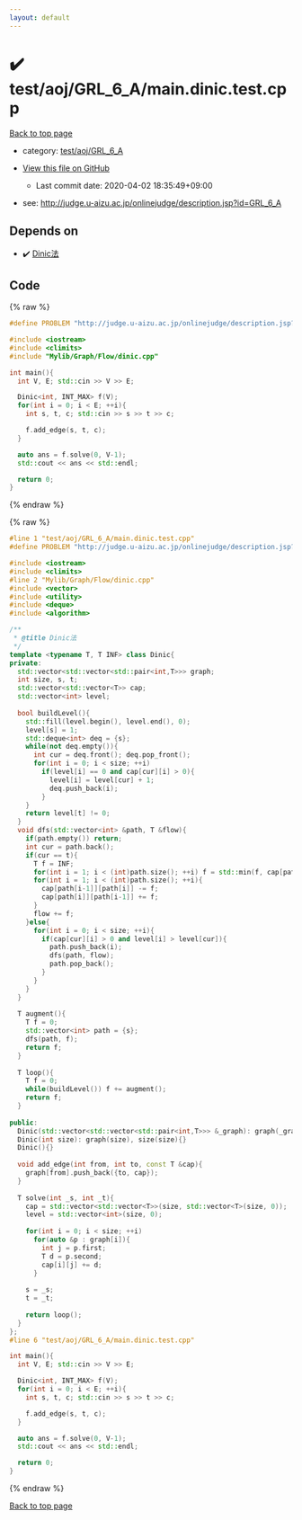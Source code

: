 ```yaml
---
layout: default
---
```


<!-- mathjax config similar to math.stackexchange -->
<script type="text/javascript" async
  src="https://cdnjs.cloudflare.com/ajax/libs/mathjax/2.7.5/MathJax.js?config=TeX-MML-AM_CHTML">
</script>
<script type="text/x-mathjax-config">
  MathJax.Hub.Config({
    TeX: { equationNumbers: { autoNumber: "AMS" }},
    tex2jax: {
      inlineMath: [ ['$','$'] ],
      processEscapes: true
    },
    "HTML-CSS": { matchFontHeight: false },
    displayAlign: "left",
    displayIndent: "2em"
  });
</script>

<script type="text/javascript" src="https://cdnjs.cloudflare.com/ajax/libs/jquery/3.4.1/jquery.min.js"></script>
<script src="https://cdn.jsdelivr.net/npm/jquery-balloon-js@1.1.2/jquery.balloon.min.js" integrity="sha256-ZEYs9VrgAeNuPvs15E39OsyOJaIkXEEt10fzxJ20+2I=" crossorigin="anonymous"></script>
<script type="text/javascript" src="../../../../assets/js/copy-button.js"></script>
<link rel="stylesheet" href="../../../../assets/css/copy-button.css" />


# :heavy_check_mark: test/aoj/GRL_6_A/main.dinic.test.cpp

<a href="../../../../index.html">Back to top page</a>

* category: <a href="../../../../index.html#d22130300c64d313f1c5481cac7c3c1c">test/aoj/GRL_6_A</a>
* <a href="{{ site.github.repository_url }}/blob/master/test/aoj/GRL_6_A/main.dinic.test.cpp">View this file on GitHub</a>
    - Last commit date: 2020-04-02 18:35:49+09:00


* see: <a href="http://judge.u-aizu.ac.jp/onlinejudge/description.jsp?id=GRL_6_A">http://judge.u-aizu.ac.jp/onlinejudge/description.jsp?id=GRL_6_A</a>


## Depends on

* :heavy_check_mark: <a href="../../../../library/Mylib/Graph/Flow/dinic.cpp.html">Dinic法</a>


## Code

<a id="unbundled"></a>
{% raw %}
```cpp
#define PROBLEM "http://judge.u-aizu.ac.jp/onlinejudge/description.jsp?id=GRL_6_A"

#include <iostream>
#include <climits>
#include "Mylib/Graph/Flow/dinic.cpp"

int main(){
  int V, E; std::cin >> V >> E;

  Dinic<int, INT_MAX> f(V);
  for(int i = 0; i < E; ++i){
    int s, t, c; std::cin >> s >> t >> c;

    f.add_edge(s, t, c);
  }

  auto ans = f.solve(0, V-1);
  std::cout << ans << std::endl;

  return 0;
}

```
{% endraw %}

<a id="bundled"></a>
{% raw %}
```cpp
#line 1 "test/aoj/GRL_6_A/main.dinic.test.cpp"
#define PROBLEM "http://judge.u-aizu.ac.jp/onlinejudge/description.jsp?id=GRL_6_A"

#include <iostream>
#include <climits>
#line 2 "Mylib/Graph/Flow/dinic.cpp"
#include <vector>
#include <utility>
#include <deque>
#include <algorithm>

/**
 * @title Dinic法
 */
template <typename T, T INF> class Dinic{
private:
  std::vector<std::vector<std::pair<int,T>>> graph;
  int size, s, t;
  std::vector<std::vector<T>> cap;
  std::vector<int> level;
  
  bool buildLevel(){
    std::fill(level.begin(), level.end(), 0);
    level[s] = 1;
    std::deque<int> deq = {s};
    while(not deq.empty()){
      int cur = deq.front(); deq.pop_front();
      for(int i = 0; i < size; ++i)
        if(level[i] == 0 and cap[cur][i] > 0){
          level[i] = level[cur] + 1;
          deq.push_back(i);
        }
    }
    return level[t] != 0;
  }
  void dfs(std::vector<int> &path, T &flow){
    if(path.empty()) return;
    int cur = path.back();
    if(cur == t){
      T f = INF;
      for(int i = 1; i < (int)path.size(); ++i) f = std::min(f, cap[path[i-1]][path[i]]);
      for(int i = 1; i < (int)path.size(); ++i){
        cap[path[i-1]][path[i]] -= f;
        cap[path[i]][path[i-1]] += f;
      }
      flow += f;
    }else{
      for(int i = 0; i < size; ++i){
        if(cap[cur][i] > 0 and level[i] > level[cur]){
          path.push_back(i);
          dfs(path, flow);
          path.pop_back();
        }
      }
    }
  }
  
  T augment(){
    T f = 0;
    std::vector<int> path = {s};
    dfs(path, f);
    return f;
  }
  
  T loop(){
    T f = 0;
    while(buildLevel()) f += augment();
    return f;
  }
 
public:
  Dinic(std::vector<std::vector<std::pair<int,T>>> &_graph): graph(_graph), size(graph.size()) {}
  Dinic(int size): graph(size), size(size){}
  Dinic(){}
 
  void add_edge(int from, int to, const T &cap){
    graph[from].push_back({to, cap});
  }
  
  T solve(int _s, int _t){
    cap = std::vector<std::vector<T>>(size, std::vector<T>(size, 0));
    level = std::vector<int>(size, 0);
 
    for(int i = 0; i < size; ++i)
      for(auto &p : graph[i]){
        int j = p.first;
        T d = p.second;
        cap[i][j] += d;
      }
 
    s = _s;
    t = _t;
 
    return loop();
  }
};
#line 6 "test/aoj/GRL_6_A/main.dinic.test.cpp"

int main(){
  int V, E; std::cin >> V >> E;

  Dinic<int, INT_MAX> f(V);
  for(int i = 0; i < E; ++i){
    int s, t, c; std::cin >> s >> t >> c;

    f.add_edge(s, t, c);
  }

  auto ans = f.solve(0, V-1);
  std::cout << ans << std::endl;

  return 0;
}

```
{% endraw %}

<a href="../../../../index.html">Back to top page</a>

